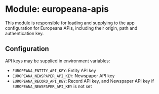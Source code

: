# Module: europeana-apis

This module is responsible for loading and supplying to the app configuration
for Europeana APIs, including their origin, path and authentication key.

## Configuration

API keys may be supplied in environment variables:
* `EUROPEANA_ENTITY_API_KEY`: Entity API key
* `EUROPEANA_NEWSPAPER_API_KEY`: Newspaper API key
* `EUROPEANA_RECORD_API_KEY`: Record API key, and Newspaper API key if
  `EUROPEANA_NEWSPAPER_API_KEY` is not set
